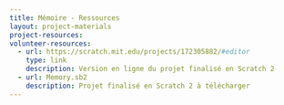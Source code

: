 ```yaml
---
title: Mémoire - Ressources
layout: project-materials
project-resources:
volunteer-resources:
  - url: https://scratch.mit.edu/projects/172305882/#editor
    type: link
    description: Version en ligne du projet finalisé en Scratch 2
  - url: Memory.sb2
    description: Projet finalisé en Scratch 2 à télécharger
---
```

